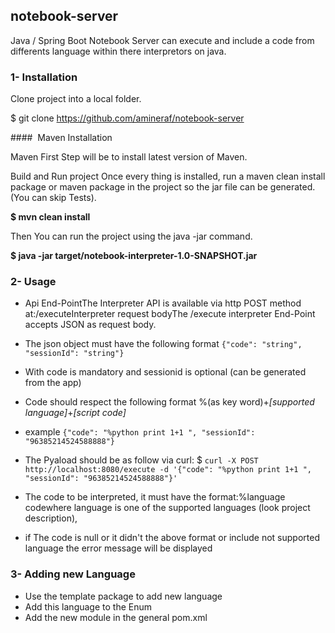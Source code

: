 ## notebook-server
Java / Spring Boot Notebook Server can execute and include a code from differents language within there interpretors on java.

 ### 1- Installation
Clone project into a local folder.

$ git clone https://github.com/amineraf/notebook-server

####  Maven Installation

Maven
First Step will be to install latest version of Maven.

Build and Run project
Once every thing is installed, run a maven clean install package or maven package in the project so the jar file can be generated. (You can skip Tests).

**$ mvn clean install**

Then You can run the project using the java -jar command.

**$ java -jar target/notebook-interpreter-1.0-SNAPSHOT.jar**

### 2- Usage
- Api End-PointThe Interpreter API is available via http POST method at:/executeInterpreter request bodyThe /execute interpreter End-Point accepts JSON as request body.

- The json object must have the following format `{"code": "string", "sessionId": "string"}`

- With code is mandatory and sessionid is optional (can be generated from the app)

- Code should respect the following format %(as key word)+_[supported language]_+_[script code]_

- example `{"code": "%python print 1+1 ", "sessionId": "96385214524588888"}`

- The Pyaload should be as follow  via curl:
 $ `curl -X POST http://localhost:8080/execute -d '{"code": "%python print 1+1 ", "sessionId": "96385214524588888"}'`
- The code to be interpreted, it must have the format:%language codewhere language is one of the supported languages (look project description), 
- if The code is null or it didn't the above format or include not supported language the error message will be displayed

### 3- Adding new Language
- Use the template package to add new language
- Add this language to the Enum
- Add the new module in the general pom.xml

